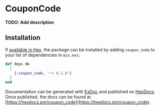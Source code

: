 # CouponCode

**TODO: Add description**

## Installation

If [available in Hex](https://hex.pm/docs/publish), the package can be installed
by adding `coupon_code` to your list of dependencies in `mix.exs`:

```elixir
def deps do
  [
    {:coupon_code, "~> 0.1.0"}
  ]
end
```

Documentation can be generated with [ExDoc](https://github.com/elixir-lang/ex_doc)
and published on [HexDocs](https://hexdocs.pm). Once published, the docs can
be found at [https://hexdocs.pm/coupon_code](https://hexdocs.pm/coupon_code).


